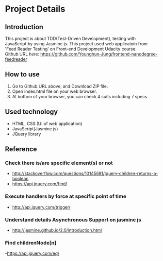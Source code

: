 # Project Details


## Introduction
This project is about TDD(Test-Driven Development), testing with JavaScript by using Jasmine js. This project used web applicatoin from 'Feed Reader Testing' on Front-end Development Udacity course.
</br>
Github URL here: https://github.com/Younghun-Jung/frontend-nanodegree-feedreader

## How to use
1. Go to Github URL above, and Download ZIP file.
2. Open index.html file on your web browser.
3. At bottom of your browser, you can check 4 suits including 7 specs

## Used technology
- HTML, CSS (UI of web application)
- JavaScript(Jasmine js)
- JQuery library

## Reference
### Check there is/are specific element(s) or not
- http://stackoverflow.com/questions/10145681/jquery-children-returns-a-boolean 
- https://api.jquery.com/find/ </br>
### Execute handlers by force at specific point of time
- http://api.jquery.com/trigger/ </br>
### Understand details Asynchronous Support on jasmine js
- http://jasmine.github.io/2.0/introduction.html </br>
### Find childrenNode[n]
-https://api.jquery.com/eq/ </br>

